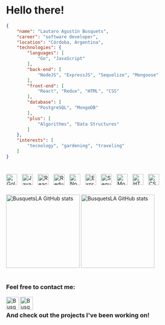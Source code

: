 # Hello there!
```json
{
    "name": "Lautaro Agustín Busquets",
    "career": "software developer",
    "location": "Córdoba, Argentina",
    "technologies": {
        "languages": [
            "Go", "JavaScript"
        ],
        "back-end": [
            "NodeJS", "ExpressJS", "Sequelize", "Mongoose"
        ],
        "front-end": [
            "React", "Redux", "HTML", "CSS"
        ],
        "database": [
            "PostgreSQL", "MongoDB"
        ],
        "plus": [
            "Algorithms", "Data Structures"
        ]
    },
    "interests": [
        "tecnology", "gardening", "traveling"
    ]
}
```
#
[<img align="left" alt="Golang" width="30px" style="padding-right:10px;" src="https://cdn.jsdelivr.net/gh/devicons/devicon/icons/go/go-original.svg" />][Golang]
[<img align="left" alt="JavaScript" width="30px" style="padding-right:10px;" src="https://cdn.jsdelivr.net/gh/devicons/devicon/icons/javascript/javascript-original.svg" />][JavaScript]
[<img align="left" alt="React" width="30px" style="padding-right:10px;" src="https://cdn.jsdelivr.net/gh/devicons/devicon/icons/react/react-original.svg" />][React]
[<img align="left" alt="Redux" width="30px" style="padding-right:10px;" src="https://cdn.jsdelivr.net/gh/devicons/devicon/icons/redux/redux-original.svg" />][Redux]
[<img align="left" alt="NodeJS" width="30px" style="padding-right:10px;" src="https://cdn.jsdelivr.net/gh/devicons/devicon/icons/nodejs/nodejs-original.svg" />][NodeJS]
[<img align="left" alt="Express" width="30px" style="padding-right:10px;" src="https://cdn.jsdelivr.net/gh/devicons/devicon/icons/express/express-original.svg" />][ExpressJS]
[<img align="left" alt="Sequelize" width="30px" style="padding-right:10px;" src="https://cdn.jsdelivr.net/gh/devicons/devicon/icons/sequelize/sequelize-original.svg" />][Sequelize]
[<img align="left" alt="MongoDB" width="30px" style="padding-right:10px;" src="https://cdn.jsdelivr.net/gh/devicons/devicon/icons/mongodb/mongodb-original.svg" />][MongoDB]
[<img align="left" alt="HTML" width="30px" style="padding-right:10px;" src="https://cdn.jsdelivr.net/gh/devicons/devicon/icons/html5/html5-plain.svg" />][HTML]
[<img align="left" alt="CSS" width="30px" style="padding-right:10px;" src="https://cdn.jsdelivr.net/gh/devicons/devicon/icons/css3/css3-plain.svg" />][CSS]
<br />

#

<a>
  <picture>
    <source srcset="https://github-readme-stats.vercel.app/api?username=BusquetsLA&count_private=true&show_icons=true&theme=github_dark" media="(prefers-color-scheme: dark)" />
    <source srcset="https://github-readme-stats.vercel.app/api?username=BusquetsLA&count_private=true&show_icons=true&theme=buefy" media="(prefers-color-scheme: light), (prefers-color-scheme: no-preference)" />
    <img height="200em" src="https://github-readme-stats.vercel.app/api?username=BusquetsLA&show_icons=true" alt="BusquetsLA GitHub stats" />
  </picture>
  <picture>
    <source srcset="https://github-readme-stats.vercel.app/api/top-langs/?username=BusquetsLA&count_private=true&langs_count=9&hide=shell&layout=compact&theme=github_dark" media="(prefers-color-scheme: dark)" />
    <source srcset="https://github-readme-stats.vercel.app/api/top-langs/?username=BusquetsLA&count_private=true&langs_count=9&hide=shell&layout=compact&theme=buefy" media="(prefers-color-scheme: light), (prefers-color-scheme: no-preference)" />
    <img height="200em" src="https://github-readme-stats.vercel.app/api?username=BusquetsLA&show_icons=true" alt="BusquetsLA GitHub stats" />
  </picture>
 </a>
 
#

### Feel free to contact me:
[<img align="left" width="35px" alt="BusquetsLA | LinkedIn" width="22px" src="https://www.vectorlogo.zone/logos/linkedin/linkedin-icon.svg" />][linkedin]
[<img align="left" width="35px" alt="BusquetsLA | Gmail" width="22px" src="https://www.vectorlogo.zone/logos/gmail/gmail-icon.svg" />][gmail]
<br />
### And check out the projects I've been working on!



[Golang]: https://go.dev/
[JavaScript]: https://developer.mozilla.org/es/docs/Web/JavaScript
[React]: https://reactjs.org/
[Redux]: https://es.redux.js.org/
[NodeJS]: https://nodejs.org/en/
[ExpressJS]: http://expressjs.com/
[Sequelize]: https://sequelize.org/
[MongoDB]: https://www.mongodb.com/home
[HTML]: https://developer.mozilla.org/en-US/docs/Web/HTML
[CSS]: https://developer.mozilla.org/en-US/docs/Web/CSS
[linkedin]: https://www.linkedin.com/in/busquets-lautaro-agustin/
[gmail]: mailto:busquetsla@gmail.com

<!--
Si estás leyendo ésto contratame ;) and if you're reading this hire me ;)

**BusquetsLA/BusquetsLA** is a ✨ _special_ ✨ repository because its `README.md` (this file) appears on your GitHub profile.
-->
